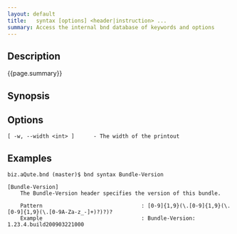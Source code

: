```yaml
---
layout: default
title:   syntax [options] <header|instruction> ...
summary: Access the internal bnd database of keywords and options 
---
```


## Description

{{page.summary}}

## Synopsis

## Options

	[ -w, --width <int> ]      - The width of the printout

## Examples

	biz.aQute.bnd (master)$ bnd syntax Bundle-Version
		
	[Bundle-Version]
		The Bundle-Version header specifies the version of this bundle.

		Pattern                               : [0-9]{1,9}(\.[0-9]{1,9}(\.[0-9]{1,9}(\.[0-9A-Za-z_-]+)?)?)?
		Example                               : Bundle-Version: 1.23.4.build200903221000

